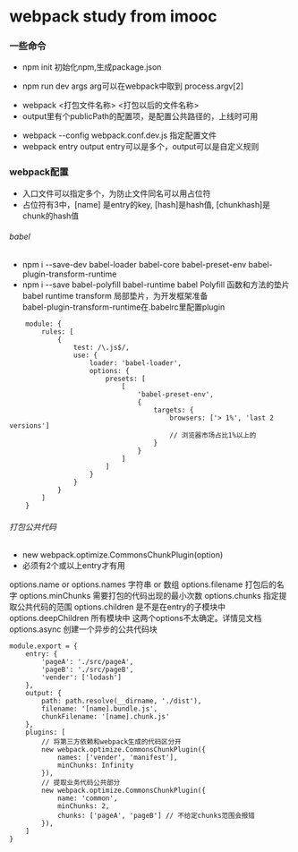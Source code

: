 # webpack  study from imooc

### 一些命令
+ npm init 初始化npm,生成package.json
- npm run dev args  arg可以在webpack中取到 process.argv[2]
+ webpack <打包文件名称> <打包以后的文件名称>
+ output里有个publicPath的配置项，是配置公共路径的，上线时可用
- webpack --config webpack.conf.dev.js 指定配置文件
- webpack entry output entry可以是多个，output可以是自定义规则

### webpack配置

+ 入口文件可以指定多个，为防止文件同名可以用占位符
+ 占位符有3中，[name] 是entry的key, [hash]是hash值, [chunkhash]是chunk的hash值

###### babel

- npm i --save-dev babel-loader babel-core babel-preset-env babel-plugin-transform-runtime
- npm i --save babel-polyfill babel-runtime
babel Polyfill 函数和方法的垫片 <br>
babel runtime transform 局部垫片，为开发框架准备<br>
babel-plugin-transform-runtime在.babelrc里配置plugin<br>
```
    module: {
        rules: [
            {
                test: /\.js$/,
                use: {
                    loader: 'babel-loader',
                    options: {
                        presets: [
                            [
                                'babel-preset-env',
                                {
                                    targets: {
                                        browsers: ['> 1%', 'last 2 versions']
                                        // 浏览器市场占比1%以上的
                                    }
                                }
                            ]
                        ]
                    }
                }
            }
        ]
    }
```

###### 打包公共代码
- new webpack.optimize.CommonsChunkPlugin(option)
- 必须有2个或以上entry才有用

options.name or options.names 字符串 or 数组
options.filename 打包后的名字
options.minChunks 需要打包的代码出现的最小次数
options.chunks 指定提取公共代码的范围
options.children 是不是在entry的子模块中
options.deepChildren 所有模块中 这两个options不太确定。详情见文档
options.async 创建一个异步的公共代码块
```
module.export = {
    entry: {
        'pageA': './src/pageA',
        'pageB': './src/pageB',
        'vender': ['lodash']
    },
    output: {
        path: path.resolve(__dirname, './dist'),
        filename: '[name].bundle.js',
        chunkFilename: '[name].chunk.js'
    },
    plugins: [
        // 将第三方依赖和webpack生成的代码区分开
        new webpack.optimize.CommonsChunkPlugin({
            names: ['vender', 'manifest'],
            minChunks: Infinity
        }),
        // 提取业务代码公共部分
        new webpack.optimize.CommonsChunkPlugin({
            name: 'common',
            minChunks: 2,
            chunks: ['pageA', 'pageB'] // 不给定chunks范围会报错
        }),
    ]
}
```


